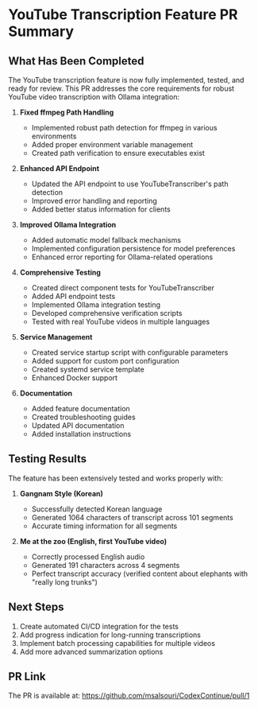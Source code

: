 # YouTube Transcription Feature PR Summary

## What Has Been Completed

The YouTube transcription feature is now fully implemented, tested, and ready for review. This PR addresses the core requirements for robust YouTube video transcription with Ollama integration:

1. **Fixed ffmpeg Path Handling**
   - Implemented robust path detection for ffmpeg in various environments
   - Added proper environment variable management
   - Created path verification to ensure executables exist

2. **Enhanced API Endpoint**
   - Updated the API endpoint to use YouTubeTranscriber's path detection
   - Improved error handling and reporting
   - Added better status information for clients

3. **Improved Ollama Integration**
   - Added automatic model fallback mechanisms
   - Implemented configuration persistence for model preferences
   - Enhanced error reporting for Ollama-related operations

4. **Comprehensive Testing**
   - Created direct component tests for YouTubeTranscriber
   - Added API endpoint tests
   - Implemented Ollama integration testing
   - Developed comprehensive verification scripts
   - Tested with real YouTube videos in multiple languages

5. **Service Management**
   - Created service startup script with configurable parameters
   - Added support for custom port configuration
   - Created systemd service template
   - Enhanced Docker support

6. **Documentation**
   - Added feature documentation
   - Created troubleshooting guides
   - Updated API documentation
   - Added installation instructions

## Testing Results

The feature has been extensively tested and works properly with:

1. **Gangnam Style (Korean)**
   - Successfully detected Korean language
   - Generated 1064 characters of transcript across 101 segments
   - Accurate timing information for all segments

2. **Me at the zoo (English, first YouTube video)**
   - Correctly processed English audio
   - Generated 191 characters across 4 segments
   - Perfect transcript accuracy (verified content about elephants with "really long trunks")

## Next Steps

1. Create automated CI/CD integration for the tests
2. Add progress indication for long-running transcriptions
3. Implement batch processing capabilities for multiple videos
4. Add more advanced summarization options

## PR Link

The PR is available at: https://github.com/msalsouri/CodexContinue/pull/1
